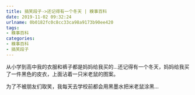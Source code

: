 ```yaml
---
title: 搞笑段子->还记得有一个冬天 | 糗事百科
date: 2019-11-02 09:32:24
urlname: 0b0182fc0c8cc33ca98a9173b90ee420
tags: 
- 糗事百科
categories:
- 糗事百科
- 搞笑段子
---
```

从小学到高中我的衣服和裤子都是妈妈给我买的…还记得有一个冬天，妈妈给我买了一件黑色的皮衣，上面沾着一只米老鼠的图案。

为了不被朋友们取笑，我每天去学校前都会用黑墨水把米老鼠涂黑…


